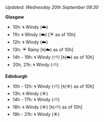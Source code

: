 *Updated: Wednesday 20th September 08:30*

**Glasgow**

* 10h: :cyclone: Windy (:cloud:)
* 11h: :cyclone: Windy (:cloud:) [:umbrella: as of 10h]
* 12h: :cyclone: Windy (:cloud:)
* 13h: :umbrella: Rainy [:cyclone:(:cloud:) as of 10h]
* 14h - 19h: :cyclone: Windy (:partly_sunny:) [:cyclone:(:cloud:) as of 10h]
* 20h, 21h: :cyclone: Windy (:partly_sunny:)

**Edinburgh**

* 10h - 12h: :cyclone: Windy (:partly_sunny:) [:cyclone:(:sunny:) as of 10h]
* 13h: :cyclone: Windy (:sunny:)
* 14h - 17h: :cyclone: Windy (:partly_sunny:)
* 18h: :cyclone: Windy (:sunny:) [:cyclone:(:partly_sunny:) as of 10h]
* 19h - 21h: :cyclone: Windy (:sunny:)
